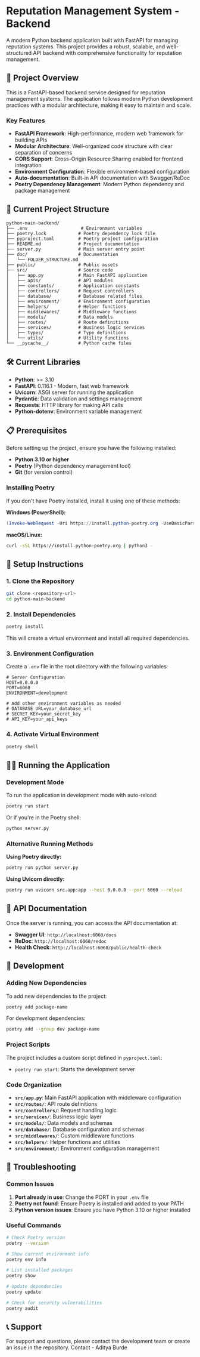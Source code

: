 # Reputation Management System - Backend

A modern Python backend application built with FastAPI for managing reputation systems. This project provides a robust, scalable, and well-structured API backend with comprehensive functionality for reputation management.

## 🚀 Project Overview

This is a FastAPI-based backend service designed for reputation management systems. The application follows modern Python development practices with a modular architecture, making it easy to maintain and scale.

### Key Features

- **FastAPI Framework**: High-performance, modern web framework for building APIs
- **Modular Architecture**: Well-organized code structure with clear separation of concerns
- **CORS Support**: Cross-Origin Resource Sharing enabled for frontend integration
- **Environment Configuration**: Flexible environment-based configuration
- **Auto-documentation**: Built-in API documentation with Swagger/ReDoc
- **Poetry Dependency Management**: Modern Python dependency and package management

## 📁 Current Project Structure

```
python-main-backend/
├── .env                    # Environment variables
├── poetry.lock            # Poetry dependency lock file
├── pyproject.toml         # Poetry project configuration
├── README.md              # Project documentation
├── server.py              # Main server entry point
├── doc/                   # Documentation
│   └── FOLDER_STRUCTURE.md
├── public/                # Public assets
├── src/                   # Source code
│   ├── app.py             # Main FastAPI application
│   ├── apis/              # API modules
│   ├── constants/         # Application constants
│   ├── controllers/       # Request controllers
│   ├── database/          # Database related files
│   ├── environment/       # Environment configuration
│   ├── helpers/           # Helper functions
│   ├── middlewares/       # Middleware functions
│   ├── models/            # Data models
│   ├── routes/            # Route definitions
│   ├── services/          # Business logic services
│   ├── types/             # Type definitions
│   └── utils/             # Utility functions
└── __pycache__/           # Python cache files
```

## 🛠️ Current Libraries

- **Python**: >= 3.10
- **FastAPI**: 0.116.1 - Modern, fast web framework
- **Uvicorn**: ASGI server for running the application
- **Pydantic**: Data validation and settings management
- **Requests**: HTTP library for making API calls
- **Python-dotenv**: Environment variable management

## 📋 Prerequisites

Before setting up the project, ensure you have the following installed:

- **Python 3.10 or higher**
- **Poetry** (Python dependency management tool)
- **Git** (for version control)

### Installing Poetry

If you don't have Poetry installed, install it using one of these methods:

**Windows (PowerShell):**
```powershell
(Invoke-WebRequest -Uri https://install.python-poetry.org -UseBasicParsing).Content | py -
```

**macOS/Linux:**
```bash
curl -sSL https://install.python-poetry.org | python3 -
```

## 🚀 Setup Instructions

### 1. Clone the Repository

```bash
git clone <repository-url>
cd python-main-backend
```

### 2. Install Dependencies

```bash
poetry install
```

This will create a virtual environment and install all required dependencies.

### 3. Environment Configuration

Create a `.env` file in the root directory with the following variables:

```env
# Server Configuration
HOST=0.0.0.0
PORT=6060
ENVIRONMENT=development

# Add other environment variables as needed
# DATABASE_URL=your_database_url
# SECRET_KEY=your_secret_key
# API_KEY=your_api_keys
```

### 4. Activate Virtual Environment

```bash
poetry shell
```

## 🏃‍♂️ Running the Application

### Development Mode

To run the application in development mode with auto-reload:

```bash
poetry run start
```

Or if you're in the Poetry shell:

```bash
python server.py
```

### Alternative Running Methods

**Using Poetry directly:**
```bash
poetry run python server.py
```

**Using Uvicorn directly:**
```bash
poetry run uvicorn src.app:app --host 0.0.0.0 --port 6060 --reload
```

## 📖 API Documentation

Once the server is running, you can access the API documentation at:

- **Swagger UI**: `http://localhost:6060/docs`
- **ReDoc**: `http://localhost:6060/redoc`
- **Health Check**: `http://localhost:6060/public/health-check`

## 🧪 Development

### Adding New Dependencies

To add new dependencies to the project:

```bash
poetry add package-name
```

For development dependencies:

```bash
poetry add --group dev package-name
```

### Project Scripts

The project includes a custom script defined in `pyproject.toml`:

- `poetry run start`: Starts the development server

### Code Organization

- **`src/app.py`**: Main FastAPI application with middleware configuration
- **`src/routes/`**: API route definitions
- **`src/controllers/`**: Request handling logic
- **`src/services/`**: Business logic layer
- **`src/models/`**: Data models and schemas
- **`src/database/`**: Database configuration and schemas
- **`src/middlewares/`**: Custom middleware functions
- **`src/helpers/`**: Helper functions and utilities
- **`src/environment/`**: Environment configuration management

## 🐛 Troubleshooting

### Common Issues

1. **Port already in use**: Change the PORT in your `.env` file
2. **Poetry not found**: Ensure Poetry is installed and added to your PATH
3. **Python version issues**: Ensure you have Python 3.10 or higher installed

### Useful Commands

```bash
# Check Poetry version
poetry --version

# Show current environment info
poetry env info

# List installed packages
poetry show

# Update dependencies
poetry update

# Check for security vulnerabilities
poetry audit
```

## 📞 Support

For support and questions, please contact the development team or create an issue in the repository.
Contact - Aditya Burde
